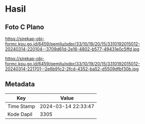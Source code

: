 # Hasil

## Foto C Plano

https://sirekap-obj-formc.kpu.go.id/6459/pemilu/pdpr/33/10/19/20/15/3310192015012-20240314-220104--3709d61d-2e16-4802-b577-49431e0c5ffd.jpg

https://sirekap-obj-formc.kpu.go.id/6459/pemilu/pdpr/33/10/19/20/15/3310192015012-20240314-221701--2e6b91c2-2fcd-4352-ba52-d5509dfbf30b.jpg


## Metadata

| Key        | Value               |
| ---------- | ------------------- |
| Time Stamp | 2024-03-14 22:33:47 |
| Kode Dapil | 3305                |



